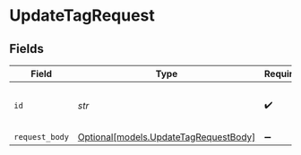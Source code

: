 # UpdateTagRequest


## Fields

| Field                                                                      | Type                                                                       | Required                                                                   | Description                                                                | Example                                                                    |
| -------------------------------------------------------------------------- | -------------------------------------------------------------------------- | -------------------------------------------------------------------------- | -------------------------------------------------------------------------- | -------------------------------------------------------------------------- |
| `id`                                                                       | *str*                                                                      | :heavy_check_mark:                                                         | N/A                                                                        | b3b7c8e2-1f2a-4c3d-9e4f-5a6b7c8d9e0f                                       |
| `request_body`                                                             | [Optional[models.UpdateTagRequestBody]](../models/updatetagrequestbody.md) | :heavy_minus_sign:                                                         | N/A                                                                        |                                                                            |